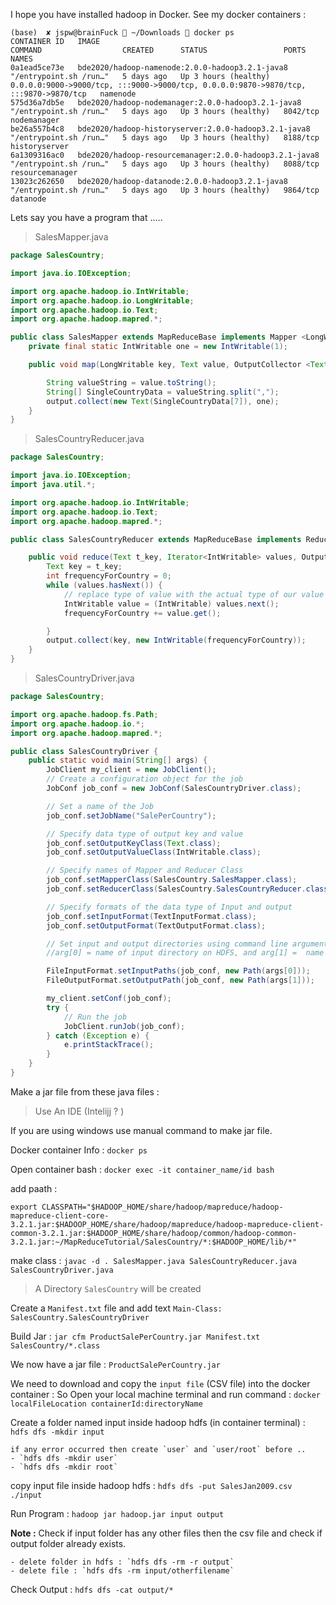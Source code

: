 I hope you have installed hadoop in Docker.
See my docker containers :

```
(base)  ✘ jspw@brainFuck  ~/Downloads  docker ps
CONTAINER ID   IMAGE                                                    COMMAND                  CREATED      STATUS                 PORTS                                                                                  NAMES
0a1ead5ce73e   bde2020/hadoop-namenode:2.0.0-hadoop3.2.1-java8          "/entrypoint.sh /run…"   5 days ago   Up 3 hours (healthy)   0.0.0.0:9000->9000/tcp, :::9000->9000/tcp, 0.0.0.0:9870->9870/tcp, :::9870->9870/tcp   namenode
575d36a7db5e   bde2020/hadoop-nodemanager:2.0.0-hadoop3.2.1-java8       "/entrypoint.sh /run…"   5 days ago   Up 3 hours (healthy)   8042/tcp                                                                               nodemanager
be26a557b4c8   bde2020/hadoop-historyserver:2.0.0-hadoop3.2.1-java8     "/entrypoint.sh /run…"   5 days ago   Up 3 hours (healthy)   8188/tcp                                                                               historyserver
6a1309316ac0   bde2020/hadoop-resourcemanager:2.0.0-hadoop3.2.1-java8   "/entrypoint.sh /run…"   5 days ago   Up 3 hours (healthy)   8088/tcp                                                                               resourcemanager
13023c262650   bde2020/hadoop-datanode:2.0.0-hadoop3.2.1-java8          "/entrypoint.sh /run…"   5 days ago   Up 3 hours (healthy)   9864/tcp                                                                               datanode
```

Lets say you have a program that .....

> SalesMapper.java

```java
package SalesCountry;

import java.io.IOException;

import org.apache.hadoop.io.IntWritable;
import org.apache.hadoop.io.LongWritable;
import org.apache.hadoop.io.Text;
import org.apache.hadoop.mapred.*;

public class SalesMapper extends MapReduceBase implements Mapper <LongWritable, Text, Text, IntWritable> {
	private final static IntWritable one = new IntWritable(1);

	public void map(LongWritable key, Text value, OutputCollector <Text, IntWritable> output, Reporter reporter) throws IOException {

		String valueString = value.toString();
		String[] SingleCountryData = valueString.split(",");
		output.collect(new Text(SingleCountryData[7]), one);
	}
}
```

> SalesCountryReducer.java

```java
package SalesCountry;

import java.io.IOException;
import java.util.*;

import org.apache.hadoop.io.IntWritable;
import org.apache.hadoop.io.Text;
import org.apache.hadoop.mapred.*;

public class SalesCountryReducer extends MapReduceBase implements Reducer<Text, IntWritable, Text, IntWritable> {

	public void reduce(Text t_key, Iterator<IntWritable> values, OutputCollector<Text,IntWritable> output, Reporter reporter) throws IOException {
		Text key = t_key;
		int frequencyForCountry = 0;
		while (values.hasNext()) {
			// replace type of value with the actual type of our value
			IntWritable value = (IntWritable) values.next();
			frequencyForCountry += value.get();

		}
		output.collect(key, new IntWritable(frequencyForCountry));
	}
}
```

> SalesCountryDriver.java

```java
package SalesCountry;

import org.apache.hadoop.fs.Path;
import org.apache.hadoop.io.*;
import org.apache.hadoop.mapred.*;

public class SalesCountryDriver {
    public static void main(String[] args) {
        JobClient my_client = new JobClient();
        // Create a configuration object for the job
        JobConf job_conf = new JobConf(SalesCountryDriver.class);

        // Set a name of the Job
        job_conf.setJobName("SalePerCountry");

        // Specify data type of output key and value
        job_conf.setOutputKeyClass(Text.class);
        job_conf.setOutputValueClass(IntWritable.class);

        // Specify names of Mapper and Reducer Class
        job_conf.setMapperClass(SalesCountry.SalesMapper.class);
        job_conf.setReducerClass(SalesCountry.SalesCountryReducer.class);

        // Specify formats of the data type of Input and output
        job_conf.setInputFormat(TextInputFormat.class);
        job_conf.setOutputFormat(TextOutputFormat.class);

        // Set input and output directories using command line arguments,
        //arg[0] = name of input directory on HDFS, and arg[1] =  name of output directory to be created to store the output file.

        FileInputFormat.setInputPaths(job_conf, new Path(args[0]));
        FileOutputFormat.setOutputPath(job_conf, new Path(args[1]));

        my_client.setConf(job_conf);
        try {
            // Run the job
            JobClient.runJob(job_conf);
        } catch (Exception e) {
            e.printStackTrace();
        }
    }
}
```

Make a jar file from these java files :

> Use An IDE (Intelijj ? )

If you are using windows use manual command to make jar file.

Docker container Info : `docker ps`

Open container bash : `docker exec -it container_name/id bash`

add paath :

```
export CLASSPATH="$HADOOP_HOME/share/hadoop/mapreduce/hadoop-mapreduce-client-core-3.2.1.jar:$HADOOP_HOME/share/hadoop/mapreduce/hadoop-mapreduce-client-common-3.2.1.jar:$HADOOP_HOME/share/hadoop/common/hadoop-common-3.2.1.jar:~/MapReduceTutorial/SalesCountry/*:$HADOOP_HOME/lib/*"
```

make class : `javac -d . SalesMapper.java SalesCountryReducer.java SalesCountryDriver.java`

> A Directory `SalesCountry` will be created

Create a `Manifest.txt` file and add text `Main-Class: SalesCountry.SalesCountryDriver`

Build Jar : `jar cfm ProductSalePerCountry.jar Manifest.txt SalesCountry/*.class`

We now have a jar file : `ProductSalePerCountry.jar`

We need to download and copy the `input file` (CSV file) into the docker container : So Open your local machine terminal and run command : `docker localFileLocation containerId:directoryName`

Create a folder named input inside hadoop hdfs (in container terminal) : `hdfs dfs -mkdir input`

    if any error occurred then create `user` and `user/root` before ..
    - `hdfs dfs -mkdir user`
    - `hdfs dfs -mkdir root`

copy input file inside hadoop hdfs : `hdfs dfs -put SalesJan2009.csv ./input `

Run Program : `hadoop jar hadoop.jar input output`

**Note :** Check if input folder has any other files then the csv file and check if output folder already exists.

    - delete folder in hdfs : `hdfs dfs -rm -r output`
    - delete file : `hdfs dfs -rm input/otherfilename`

Check Output : `hdfs dfs -cat output/* `
